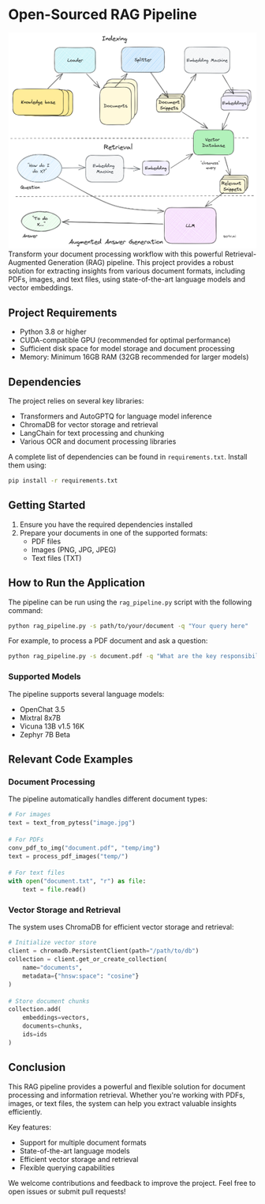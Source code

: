 # Open-Sourced RAG Pipeline
![RAG Workflow](assets\RAG.png "RAG Workflow")
Transform your document processing workflow with this powerful Retrieval-Augmented Generation (RAG) pipeline. This project provides a robust solution for extracting insights from various document formats, including PDFs, images, and text files, using state-of-the-art language models and vector embeddings.

## Project Requirements

- Python 3.8 or higher
- CUDA-compatible GPU (recommended for optimal performance)
- Sufficient disk space for model storage and document processing
- Memory: Minimum 16GB RAM (32GB recommended for larger models)

## Dependencies

The project relies on several key libraries:

- Transformers and AutoGPTQ for language model inference
- ChromaDB for vector storage and retrieval
- LangChain for text processing and chunking
- Various OCR and document processing libraries

A complete list of dependencies can be found in `requirements.txt`. Install them using:

```bash
pip install -r requirements.txt
```

## Getting Started

1. Ensure you have the required dependencies installed
2. Prepare your documents in one of the supported formats:
   - PDF files
   - Images (PNG, JPG, JPEG)
   - Text files (TXT)

## How to Run the Application

The pipeline can be run using the `rag_pipeline.py` script with the following command:

```bash
python rag_pipeline.py -s path/to/your/document -q "Your query here"
```

For example, to process a PDF document and ask a question:

```bash
python rag_pipeline.py -s document.pdf -q "What are the key responsibilities mentioned in this document?"
```

### Supported Models

The pipeline supports several language models:
- OpenChat 3.5
- Mixtral 8x7B
- Vicuna 13B v1.5 16K
- Zephyr 7B Beta

## Relevant Code Examples

### Document Processing

The pipeline automatically handles different document types:

```python
# For images
text = text_from_pytess("image.jpg")

# For PDFs
conv_pdf_to_img("document.pdf", "temp/img")
text = process_pdf_images("temp/")

# For text files
with open("document.txt", "r") as file:
    text = file.read()
```

### Vector Storage and Retrieval

The system uses ChromaDB for efficient vector storage and retrieval:

```python
# Initialize vector store
client = chromadb.PersistentClient(path="/path/to/db")
collection = client.get_or_create_collection(
    name="documents",
    metadata={"hnsw:space": "cosine"}
)

# Store document chunks
collection.add(
    embeddings=vectors,
    documents=chunks,
    ids=ids
)
```

## Conclusion

This RAG pipeline provides a powerful and flexible solution for document processing and information retrieval. Whether you're working with PDFs, images, or text files, the system can help you extract valuable insights efficiently.

Key features:
- Support for multiple document formats
- State-of-the-art language models
- Efficient vector storage and retrieval
- Flexible querying capabilities

We welcome contributions and feedback to improve the project. Feel free to open issues or submit pull requests!
